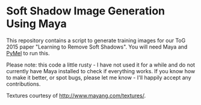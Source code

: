 Soft Shadow Image Generation Using Maya
=======================================
This repository contains a script to generate training images for our ToG 2015 paper "Learning to Remove Soft Shadows". You will need Maya and [PyMel](http://help.autodesk.com/cloudhelp/2015/ENU/Maya-Tech-Docs/PyMel/) to run this.

Please note: this code a little rusty - I have not used it for a while and do not currently have Maya installed to check if everything works. If you know how to make it better, or spot bugs, please let me know - I'll happily accept any contributions.

Textures courtesy of http://www.mayang.com/textures/.
